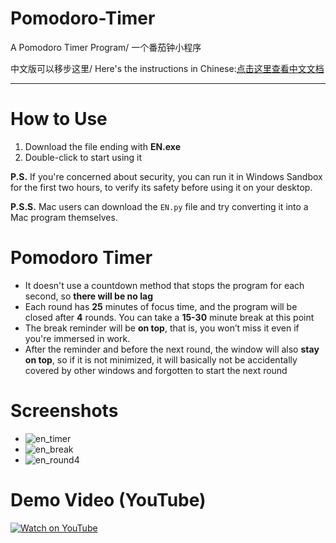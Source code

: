 # Pomodoro-Timer
A Pomodoro Timer Program/ 一个番茄钟小程序

中文版可以移步这里/ Here's the instructions in Chinese:[点击这里查看中文文档](README_CN.md)

***

# How to Use
1. Download the file ending with **EN.exe**  
2. Double-click to start using it  

**P.S.** If you're concerned about security, you can run it in Windows Sandbox for the first two hours, to verify its safety before using it on your desktop.  

**P.S.S.** Mac users can download the `EN.py` file and try converting it into a Mac program themselves.  

# Pomodoro Timer
- It doesn't use a countdown method that stops the program for each second, so **there will be no lag**
- Each round has **25** minutes of focus time, and the program will be closed after **4** rounds. You can take a **15-30** minute break at this point
- The break reminder will be **on top**, that is, you won’t miss it even if you're immersed in work.
- After the reminder and before the next round, the window will also **stay on top**, so if it is not minimized, it will basically not be accidentally covered by other windows and forgotten to start the next round

# Screenshots
- ![en_timer](https://github.com/user-attachments/assets/ef7ac5e5-d90f-4358-aaa8-0f7bd7d91206)
- ![en_break](https://github.com/user-attachments/assets/b7ebb7bb-b4a7-4b21-a4d8-08849ff1a51f)
- ![en_round4](https://github.com/user-attachments/assets/ebda45e0-fd85-4237-89ed-9305c60bbb20)


# Demo Video (YouTube)
[![Watch on YouTube](https://img.youtube.com/vi/vfVE9N-U1Ss/0.jpg)](https://www.youtube.com/watch?v=vfVE9N-U1Ss)  

